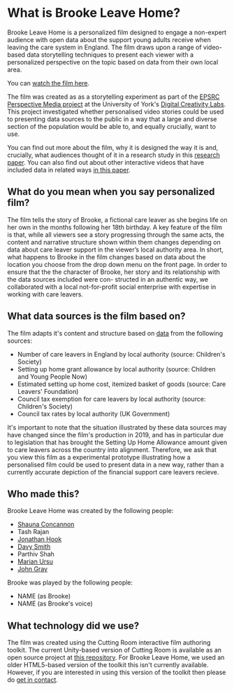# What is Brooke Leave Home?
Brooke Leave Home is a personalized film designed to engage a non-expert audience with open data about the support young adults receive when leaving the care system in England. The film draws upon a range of video-based data storytelling techniques to present each viewer with a personalized perspective on the topic based on data from their own local area.

You can [watch the film here](http://brookeleavehome.github.io).

The film was created as as a storytelling experiment as part of the [EPSRC Perspective Media project](https://gtr.ukri.org/projects?ref=EP%2FR010919%2F1) at the University of York's [Digital Creativity Labs](http://www.digitalcreativity.ac.uk). This project investigated whether personalised video stories could be used to presenting data sources to the public in a way that a large and diverse section of the population would be able to, and equally crucially, want to use.

You can find out more about the film, why it is designed the way it is and, crucially, what audiences thought of it in a research study in this [research paper](./docs/blh_preprint.pdf). You can also find out about other interactive videos that have included data in related ways [in this paper](./docs/pm_preprint.pdf).

## What do you mean when you say personalized film?

The film tells the story of Brooke, a fictional care leaver as she begins life on her own in the months following her 18th birthday. A key feature of the film is that, while all viewers see a story progressing through the same acts, the content and narrative structure shown within them changes depending on data about care leaver support in the viewer’s local authority area. In short, what happens to Brooke in the film changes based on data about the location you choose from the drop down menu on the front page. In order to ensure that the the character of Brooke, her story and its relationship with the data sources included were con- structed in an authentic way, we collaborated with a local not-for-profit social enterprise with expertise in working with care leavers.

## What data sources is the film based on?

The film adapts it's content and structure based on [data](./data) from the following sources:

- Number of care leavers in England by local authority (source: Children's Society)
- Setting up home grant allowance by local authority (source: Children and Young People Now)
- Estimated setting up home cost, itemized basket of goods (source: Care Leavers' Foundation)
- Council tax exemption for care leavers by local authority (source: Children's Society)
- Council tax rates by local authority (UK Government)

It's important to note that the situation illustrated by these data sources may have changed since the film's production in 2019, and has in particular due to legislation that has brought the Setting Up Home Allowance amount given to care leavers across the country into alignment. Therefore, we ask that you view this film as a experimental prototype illustrating how a personalised film could be used to present data in a new way, rather than a currently accurate depiction of the financial support care leavers recieve.

## Who made this?

Brooke Leave Home was created by the following people:
- [Shauna Concannon](https://shaunaconcannon.co.uk)
- Tash Rajan
- [Jonathan Hook](http://www.jonhook.co.uk)
- [Davy Smith](https://paper-boy.org)
- Parthiv Shah
- [Marian Ursu](https://www.york.ac.uk/tfti/staff/academic/marian-ursu/)
- [John Gray](https://digitalcreativity.ac.uk/people/john-gray)

Brooke was played by the following people:
- NAME (as Brooke)
- NAME (as Brooke's voice)

## What technology did we use?

The film was created using the Cutting Room interactive film authoring toolkit. The current Unity-based version of Cutting Room is available as an open source project at [this repository](https://github.com/Digital-Creativity-Labs/CuttingRoom/). For Brooke Leave Home, we used an older HTML5-based version of the toolkit this isn't currently available. However, if you are interested in using this version of the toolkit then please do [get in contact](mailto:jonathab.hook@york.ac.uk). 
